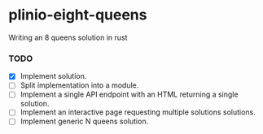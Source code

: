 # plinio-eight-queens
Writing an 8 queens solution in rust

### TODO

- [x] Implement solution.
- [ ] Split implementation into a module.
- [ ] Implement a single API endpoint with an HTML returning a single solution.
- [ ] Implement an interactive page requesting multiple solutions solutions.
- [ ] Implement generic N queens solution.
